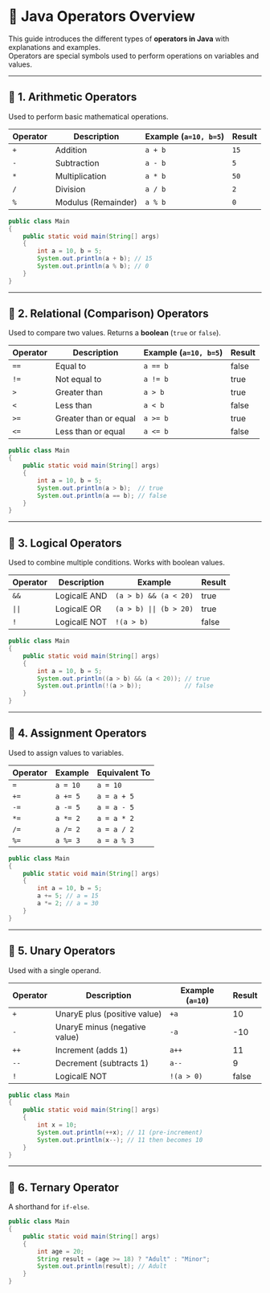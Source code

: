# 📝 Java Operators Overview

This guide introduces the different types of **operators in Java** with explanations and examples.  
Operators are special symbols used to perform operations on variables and values.

---

## 🔹 1. Arithmetic Operators

Used to perform basic mathematical operations.

| Operator | Description         | Example (`a=10, b=5`) | Result |
|----------|---------------------|-----------------------|--------|
| `+`      | Addition            | `a + b`               | `15`   |
| `-`      | Subtraction         | `a - b`               | `5`    |
| `*`      | Multiplication      | `a * b`               | `50`   |
| `/`      | Division            | `a / b`               | `2`    |
| `%`      | Modulus (Remainder) | `a % b`               | `0`    |

```java
public class Main 
{
    public static void main(String[] args) 
    {
        int a = 10, b = 5;
        System.out.println(a + b); // 15
        System.out.println(a % b); // 0
    }
}

````

---

## 🔹 2. Relational (Comparison) Operators

Used to compare two values. Returns a **boolean** (`true` or `false`).

| Operator | Description           | Example (`a=10, b=5`) | Result |
|----------|-----------------------|-----------------------|--------|
| `==`     | Equal to              | `a == b`              | false  |
| `!=`     | Not equal to          | `a != b`              | true   |
| `>`      | Greater than          | `a > b`               | true   |
| `<`      | Less than             | `a < b`               | false  |
| `>=`     | Greater than or equal | `a >= b`              | true   |
| `<=`     | Less than or equal    | `a <= b`              | false  |

```java
public class Main
{
    public static void main(String[] args)
    {
        int a = 10, b = 5;
        System.out.println(a > b);  // true
        System.out.println(a == b); // false
    }
}

```

---

## 🔹 3. Logical Operators

Used to combine multiple conditions. Works with boolean values.

| Operator | Description  | Example                 | Result |
|----------|--------------|-------------------------|--------|
| `&&`     | LogicalE AND | `(a > b) && (a < 20)`   | true   |
| `\|\|`   | LogicalE OR  | `(a > b) \|\| (b > 20)` | true   |
| `!`      | LogicalE NOT | `!(a > b)`              | false  |

```java
public class Main
{
    public static void main(String[] args)
    {
        int a = 10, b = 5;
        System.out.println((a > b) && (a < 20)); // true
        System.out.println(!(a > b));            // false
    }
}

```

---

## 🔹 4. Assignment Operators

Used to assign values to variables.

| Operator | Example  | Equivalent To |
|----------|----------|---------------|
| `=`      | `a = 10` | `a = 10`      |
| `+=`     | `a += 5` | `a = a + 5`   |
| `-=`     | `a -= 5` | `a = a - 5`   |
| `*=`     | `a *= 2` | `a = a * 2`   |
| `/=`     | `a /= 2` | `a = a / 2`   |
| `%=`     | `a %= 3` | `a = a % 3`   |

```java
public class Main
{
    public static void main(String[] args)
    {
        int a = 10, b = 5;
        a += 5; // a = 15
        a *= 2; // a = 30
    }
}

```

---

## 🔹 5. Unary Operators

Used with a single operand.

| Operator | Description                   | Example (`a=10`) | Result |
|----------|-------------------------------|------------------|--------|
| `+`      | UnaryE plus (positive value)  | `+a`             | 10     |
| `-`      | UnaryE minus (negative value) | `-a`             | -10    |
| `++`     | Increment (adds 1)            | `a++`            | 11     |
| `--`     | Decrement (subtracts 1)       | `a--`            | 9      |
| `!`      | LogicalE NOT                  | `!(a > 0)`       | false  |

```java
public class Main
{
    public static void main(String[] args)
    {
        int x = 10;
        System.out.println(++x); // 11 (pre-increment)
        System.out.println(x--); // 11 then becomes 10
    }
}

```

---

## 🔹 6. Ternary Operator

A shorthand for `if-else`.

```java
public class Main
{
    public static void main(String[] args)
    {
        int age = 20;
        String result = (age >= 18) ? "Adult" : "Minor";
        System.out.println(result); // Adult
    }
}

```

